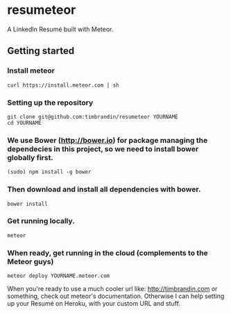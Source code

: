 resumeteor
==========

A LinkedIn Resumé built with Meteor.

## Getting started

### Install meteor
    curl https://install.meteor.com | sh

### Setting up the repository
    git clone git@github.com:timbrandin/resumeteor YOURNAME
    cd YOURNAME

### We use Bower (http://bower.io) for package managing the dependecies in this project, so we need to install bower globally first.
    (sudo) npm install -g bower

### Then download and install all dependencies with bower.
    bower install

### Get running locally.
    meteor

### When ready, get running in the cloud (complements to the Meteor guys)
    meteor deploy YOURNAME.meteor.com

When you're ready to use a much cooler url like: http://timbrandin.com or something, check out meteor's documentation.
Otherwise I can help setting up your Resumé on Heroku, with your custom URL and stuff.
